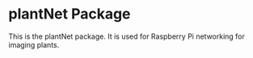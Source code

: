 # plantNet Package

This is the plantNet package. It is used for Raspberry Pi networking for imaging plants.
